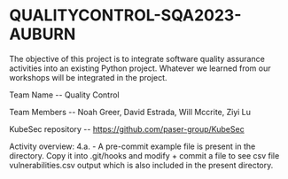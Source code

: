 # QUALITYCONTROL-SQA2023-AUBURN
The objective of this project is to integrate software quality assurance activities into an existing Python project. Whatever we learned from our workshops will be integrated in the project.

Team Name -- Quality Control

Team Members --
Noah Greer,
David Estrada, 
Will Mccrite,
Ziyi Lu

KubeSec repository -- https://github.com/paser-group/KubeSec

Activity overview:
4.a. - A pre-commit example file is present in the directory. Copy it into .git/hooks and modify + commit a file to see csv file vulnerabilities.csv output which is also included in the present directory. 
